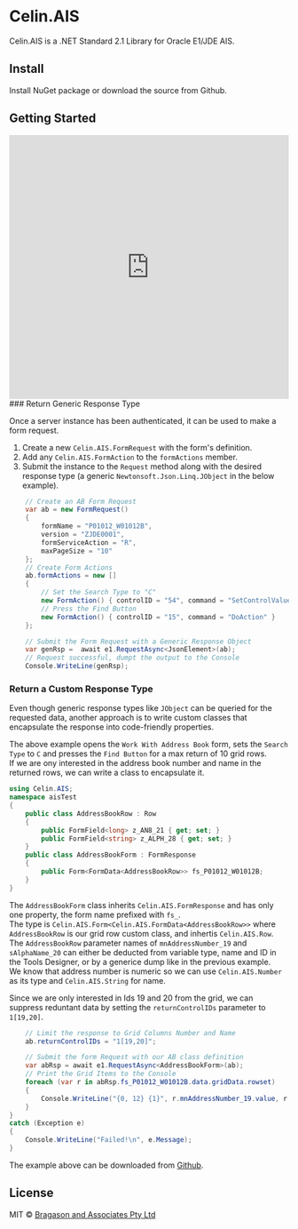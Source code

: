 # Celin.AIS

Celin.AIS is a .NET Standard 2.1 Library for Oracle E1/JDE AIS.

## Install

Install NuGet package or download the source from Github.

## Getting Started

<iframe width="100%" height="475" src="https://dotnetfiddle.net/Widget/eHxkOg" frameborder="0"></iframe>
### Return Generic Response Type

Once a server instance has been authenticated, it can be used to make a form request.
1. Create a new `Celin.AIS.FormRequest` with the form's definition.
2. Add any `Celin.AIS.FormAction` to the `formActions` member.
3. Submit the instance to the `Request` method along with the desired response type (a generic `Newtonsoft.Json.Linq.JObject` in the below example). 

```csharp
	// Create an AB Form Request
	var ab = new FormRequest()
	{
		formName = "P01012_W01012B",
		version = "ZJDE0001",
		formServiceAction = "R",
		maxPageSize = "10"
	};
	// Create Form Actions
	ab.formActions = new []
	{
		// Set the Search Type to "C"
		new FormAction() { controlID = "54", command = "SetControlValue", value = "C" },
		// Press the Find Button
		new FormAction() { controlID = "15", command = "DoAction" }
	};

	// Submit the Form Request with a Generic Response Object
	var genRsp =  await e1.RequestAsync<JsonElement>(ab);
	// Request successful, dumpt the output to the Console
	Console.WriteLine(genRsp);
```

### Return a Custom Response Type

Even though generic response types like `JObject` can be queried for the requested data, another approach is to write custom classes that encapsulate the response into code-friendly properties.

The above example opens the `Work With Address Book` form, sets the `Search Type` to `C` and presses the `Find Button` for a max return of 10 grid rows.  
If we are ony interested in the address book number and name in the returned rows, we can write a class to encapsulate it.

```csharp
using Celin.AIS;
namespace aisTest
{
    public class AddressBookRow : Row
    {
        public FormField<long> z_AN8_21 { get; set; }
        public FormField<string> z_ALPH_28 { get; set; }
    }
    public class AddressBookForm : FormResponse
    {
        public Form<FormData<AddressBookRow>> fs_P01012_W01012B;
    }
}
```

The `AddressBookForm` class inherits `Celin.AIS.FormResponse` and has only one property, the form name prefixed with `fs_`.  
The type is `Celin.AIS.Form<Celin.AIS.FormData<AddressBookRow>>` where `AddressBookRow` is our grid row custom class, and inhertis `Celin.AIS.Row`.  
The `AddressBookRow` parameter names of `mnAddressNumber_19` and `sAlphaName_20` can either be deducted from variable type, name and ID in the Tools Designer, or by a generice dump like in the previous example.  
We know that address number is numeric so we can use `Celin.AIS.Number` as its type and `Celin.AIS.String` for name.

Since we are only interested in Ids 19 and 20 from the grid, we can suppress reduntant data by setting the `returnControlIDs` parameter to `1[19,20]`.

```csharp
	// Limit the response to Grid Columns Number and Name
	ab.returnControlIDs = "1[19,20]";

	// Submit the form Request with our AB class definition
	var abRsp = await e1.RequestAsync<AddressBookForm>(ab);
	// Print the Grid Items to the Console
	foreach (var r in abRsp.fs_P01012_W01012B.data.gridData.rowset)
	{
		Console.WriteLine("{0, 12} {1}", r.mnAddressNumber_19.value, r.sAlphaName_20.value);
	}
}
catch (Exception e)
{
	Console.WriteLine("Failed!\n", e.Message);
}
```

The example above can be downloaded from [Github](https://github.com/Herdubreid/aisTest/tree/master).

## License

MIT © [Bragason and Associates Pty Ltd](fbragason@outlook.com)
